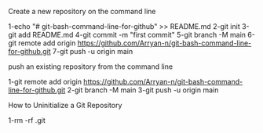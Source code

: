 Create a new repository on the command line

1-echo "# git-bash-command-line-for-github" >> README.md
2-git init
3-git add README.md
4-git commit -m "first commit"
5-git branch -M main
6-git remote add origin https://github.com/Arryan-n/git-bash-command-line-for-github.git
7-git push -u origin main

push an existing repository from the command line

1-git remote add origin https://github.com/Arryan-n/git-bash-command-line-for-github.git
2-git branch -M main
3-git push -u origin main

How to Uninitialize a Git Repository

1-rm -rf .git
